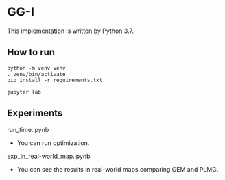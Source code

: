 # GG-I
This implementation is written by Python 3.7.


## How to run
```
python -m venv venv
. venv/bin/activate
pip install -r requirements.txt

jupyter lab
```

## Experiments
run_time.ipynb
- You can run optimization.

exp_in_real-world_map.ipynb
- You can see the results in real-world maps comparing GEM and PLMG.
